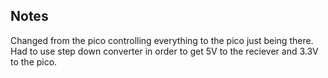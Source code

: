 ## Notes

Changed from the pico controlling everything to the pico just being there.
Had to use step down converter in order to get 5V to the reciever and 3.3V to the pico.
